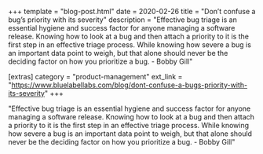 +++
template = "blog-post.html"
date = 2020-02-26
title = "Don’t confuse a bug’s priority with its severity"
description = "Effective bug triage is an essential hygiene and success factor for anyone managing a software release. Knowing how to look at a bug and then attach a priority to it is the first step in an effective triage process. While knowing how severe a bug is an important data point to weigh, but that alone should never be the deciding factor on how you prioritize a bug. - Bobby Gill"

[extras]
category = "product-management"
ext_link = "https://www.bluelabellabs.com/blog/dont-confuse-a-bugs-priority-with-its-severity"
+++

"Effective bug triage is an essential hygiene and success factor for anyone managing a software release. Knowing how to look at a bug and then attach a priority to it is the first step in an effective triage process. While knowing how severe a bug is an important data point to weigh, but that alone should never be the deciding factor on how you prioritize a bug. - Bobby Gill"